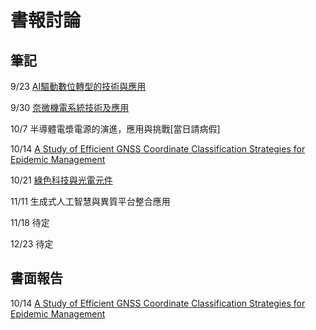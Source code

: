 # 書報討論
## 筆記
9/23 [AI驅動數位轉型的技術與應用](https://github.com/p257416000/114_1_seminar/blob/main/AI%E9%A9%85%E5%8B%95%E6%95%B8%E4%BD%8D%E8%BD%89%E5%9E%8B%E7%9A%84%E6%8A%80%E8%A1%93%E8%88%87%E6%87%89%E7%94%A8.md)

9/30 [奈微機電系統技術及應用](https://github.com/p257416000/114_1_seminar/blob/main/%E5%A5%88%E5%BE%AE%E6%A9%9F%E9%9B%BB%E7%B3%BB%E7%B5%B1%E6%8A%80%E8%A1%93%E5%8F%8A%E6%87%89%E7%94%A8.md)

10/7 半導體電漿電源的演進，應用與挑戰[當日請病假]

10/14 [A Study of Efficient GNSS Coordinate Classification Strategies for Epidemic Management](https://github.com/p257416000/114_1_seminar/blob/main/A%20Study%20of%20Efficient%20GNSS%20Coordinate%20Classification%20Strategies%20for%20Epidemic%20Management.md)

10/21 [綠色科技與光電元件](https://github.com/p257416000/114_1_seminar/blob/main/A%20Study%20of%20Efficient%20GNSS%20Coordinate%20Classification%20Strategies%20for%20Epidemic%20Management.md)

11/11 生成式人工智慧與異質平台整合應用

11/18 待定

12/23 待定
## 書面報告
10/14 [A Study of Efficient GNSS Coordinate Classification Strategies for Epidemic Management](https://github.com/p257416000/114_1_seminar/blob/main/A%20Study%20of%20Efficient%20GNSS%20Coordinate%20Classification%20Strategies%20for%20Epidemic%20Management%20%E6%9B%B8%E9%9D%A2%E5%A0%B1%E5%91%8A.md)
